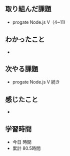 ## 取り組んだ課題
- progate Node.js Ⅴ（4~11)
## わかったこと
- 
## 次やる課題
- progate Node.js Ⅴ 続き
## 感じたこと
- 
## 学習時間
- 今日 時間
- 累計 80.5時間
